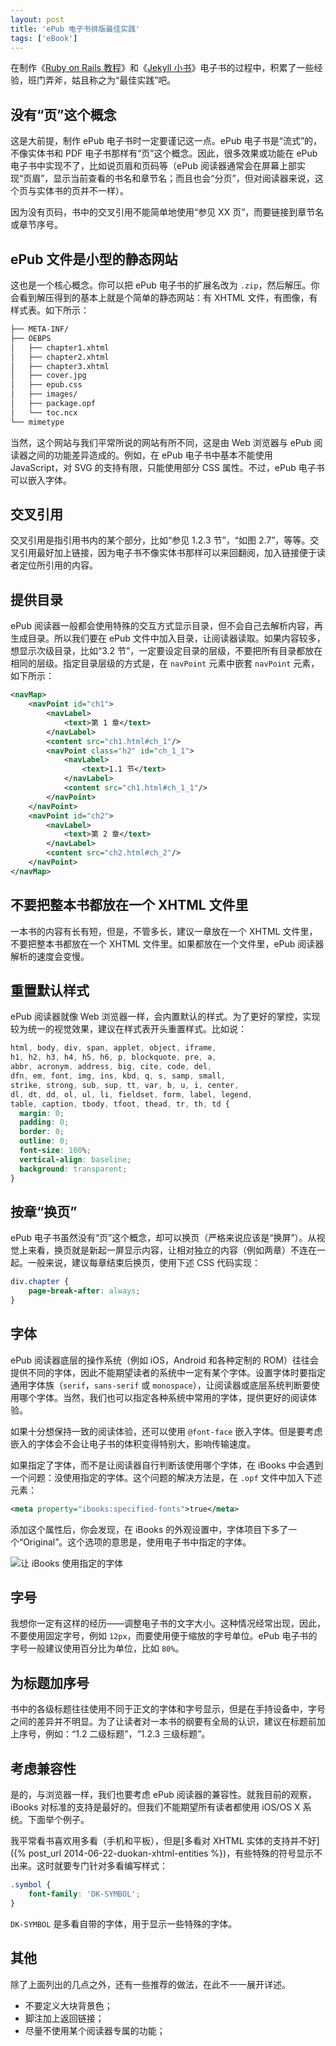 ```yaml
---
layout: post
title: 'ePub 电子书排版最佳实践'
tags: ['eBook']
---
```


在制作《[Ruby on Rails 教程](http://railstutorial-china.org)》和《[Jekyll 小书](http://jekyll-china.com/book/)》电子书的过程中，积累了一些经验，班门弄斧，姑且称之为“最佳实践”吧。

## 没有“页”这个概念

这是大前提，制作 ePub 电子书时一定要谨记这一点。ePub 电子书是“流式”的，不像实体书和 PDF 电子书那样有“页”这个概念。因此，很多效果或功能在 ePub 电子书中实现不了，比如说页眉和页码等（ePub 阅读器通常会在屏幕上部实现“页眉”，显示当前查看的书名和章节名；而且也会“分页”，但对阅读器来说，这个页与实体书的页并不一样）。

因为没有页码，书中的交叉引用不能简单地使用“参见 XX 页”，而要链接到章节名或章节序号。

## ePub 文件是小型的静态网站

这也是一个核心概念。你可以把 ePub 电子书的扩展名改为 `.zip`，然后解压。你会看到解压得到的基本上就是个简单的静态网站：有 XHTML 文件，有图像，有样式表。如下所示：

```sh
├── META-INF/
├── OEBPS
│   ├── chapter1.xhtml
│   ├── chapter2.xhtml
│   ├── chapter3.xhtml
│   ├── cover.jpg
│   ├── epub.css
│   ├── images/
│   ├── package.opf
│   └── toc.ncx
└── mimetype
```

当然，这个网站与我们平常所说的网站有所不同，这是由 Web 浏览器与 ePub 阅读器之间的功能差异造成的。例如，在 ePub 电子书中基本不能使用 JavaScript，对 SVG 的支持有限，只能使用部分 CSS 属性。不过，ePub 电子书可以嵌入字体。

## 交叉引用

交叉引用是指引用书内的某个部分，比如“参见 1.2.3 节”，“如图 2.7”，等等。交叉引用最好加上链接，因为电子书不像实体书那样可以来回翻阅，加入链接便于读者定位所引用的内容。

## 提供目录

ePub 阅读器一般都会使用特殊的交互方式显示目录，但不会自己去解析内容，再生成目录。所以我们要在 ePub 文件中加入目录，让阅读器读取。如果内容较多，想显示次级目录，比如“3.2 节”，一定要设定目录的层级，不要把所有目录都放在相同的层级。指定目录层级的方式是，在 `navPoint` 元素中嵌套 `navPoint` 元素，如下所示：

```xml
<navMap>
    <navPoint id="ch1">
        <navLabel>
            <text>第 1 章</text>
        </navLabel>
        <content src="ch1.html#ch_1"/>
        <navPoint class="h2" id="ch_1_1">
            <navLabel>
                <text>1.1 节</text>
            </navLabel>
            <content src="ch1.html#ch_1_1"/>
        </navPoint>
    </navPoint>
    <navPoint id="ch2">
        <navLabel>
            <text>第 2 章</text>
        </navLabel>
        <content src="ch2.html#ch_2"/>
    </navPoint>
</navMap>
```

## 不要把整本书都放在一个 XHTML 文件里

一本书的内容有长有短，但是，不管多长，建议一章放在一个 XHTML 文件里，不要把整本书都放在一个 XHTML 文件里。如果都放在一个文件里，ePub 阅读器解析的速度会变慢。

## 重置默认样式

ePub 阅读器就像 Web 浏览器一样，会内置默认的样式。为了更好的掌控，实现较为统一的视觉效果，建议在样式表开头重置样式。比如说：

```css
html, body, div, span, applet, object, iframe,
h1, h2, h3, h4, h5, h6, p, blockquote, pre, a,
abbr, acronym, address, big, cite, code, del,
dfn, em, font, img, ins, kbd, q, s, samp, small,
strike, strong, sub, sup, tt, var, b, u, i, center,
dl, dt, dd, ol, ul, li, fieldset, form, label, legend,
table, caption, tbody, tfoot, thead, tr, th, td {
  margin: 0;
  padding: 0;
  border: 0;
  outline: 0;
  font-size: 100%;
  vertical-align: baseline;
  background: transparent;
}
```

## 按章“换页”

ePub 电子书虽然没有“页”这个概念，却可以换页（严格来说应该是“换屏”）。从视觉上来看，换页就是新起一屏显示内容，让相对独立的内容（例如两章）不连在一起。一般来说，建议每章结束后换页，使用下述 CSS 代码实现：

```css
div.chapter {
    page-break-after: always;
}
```

## 字体

ePub 阅读器底层的操作系统（例如 iOS，Android 和各种定制的 ROM）往往会提供不同的字体，因此不能期望读者的系统中一定有某个字体。设置字体时要指定通用字体族（`serif`，`sans-serif` 或 `monospace`），让阅读器或底层系统判断要使用哪个字体。当然，我们也可以指定各种系统中常用的字体，提供更好的阅读体验。

如果十分想保持一致的阅读体验，还可以使用 `@font-face` 嵌入字体。但是要考虑嵌入的字体会不会让电子书的体积变得特别大，影响传输速度。

如果指定了字体，而不是让阅读器自行判断该使用哪个字体，在 iBooks 中会遇到一个问题：没使用指定的字体。这个问题的解决方法是，在 `.opf` 文件中加入下述元素：

```xml
<meta property="ibooks:specified-fonts">true</meta>
```

添加这个属性后，你会发现，在 iBooks 的外观设置中，字体项目下多了一个“Original”。这个选项的意思是，使用电子书中指定的字体。

![让 iBooks 使用指定的字体](<%= figure_url 'ibooks-fonts.png' %>)

## 字号

我想你一定有这样的经历——调整电子书的文字大小。这种情况经常出现，因此，不要使用固定字号，例如 `12px`，而要使用便于缩放的字号单位。ePub 电子书的字号一般建议使用百分比为单位，比如 `80%`。

## 为标题加序号

书中的各级标题往往使用不同于正文的字体和字号显示，但是在手持设备中，字号之间的差异并不明显。为了让读者对一本书的纲要有全局的认识，建议在标题前加上序号，例如：“1.2 二级标题”，“1.2.3 三级标题”。

## 考虑兼容性

是的，与浏览器一样，我们也要考虑 ePub 阅读器的兼容性。就我目前的观察，iBooks 对标准的支持是最好的。但我们不能期望所有读者都使用 iOS/OS X 系统。下面举个例子。

我平常看书喜欢用多看（手机和平板），但是[多看对 XHTML 实体的支持并不好]({% post_url 2014-06-22-duokan-xhtml-entities %})，有些特殊的符号显示不出来。这时就要专门针对多看编写样式：

```css
.symbol {
    font-family: 'DK-SYMBOL';
}
```

`DK-SYMBOL` 是多看自带的字体，用于显示一些特殊的字体。

## 其他

除了上面列出的几点之外，还有一些推荐的做法，在此不一一展开详述。

- 不要定义大块背景色；
- 脚注加上返回链接；
- 尽量不使用某个阅读器专属的功能；
